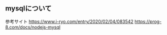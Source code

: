 ## mysqlについて
参考サイト
https://www.i-ryo.com/entry/2020/02/04/083542
https://prog-8.com/docs/nodejs-mysql